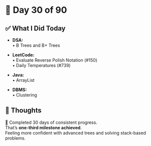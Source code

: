# 📅 Day 30 of 90  

## ✅ What I Did Today  
- **DSA:**  
  • B Trees and B+ Trees  

- **LeetCode:**  
  • Evaluate Reverse Polish Notation (#150)  
  • Daily Temperatures (#739)  

- **Java:**  
  • ArrayList  

- **DBMS:**  
  • Clustering  

## 💭 Thoughts  
🎉 Completed 30 days of consistent progress.  
That’s **one-third milestone achieved**.  
Feeling more confident with advanced trees and solving stack-based problems. 
